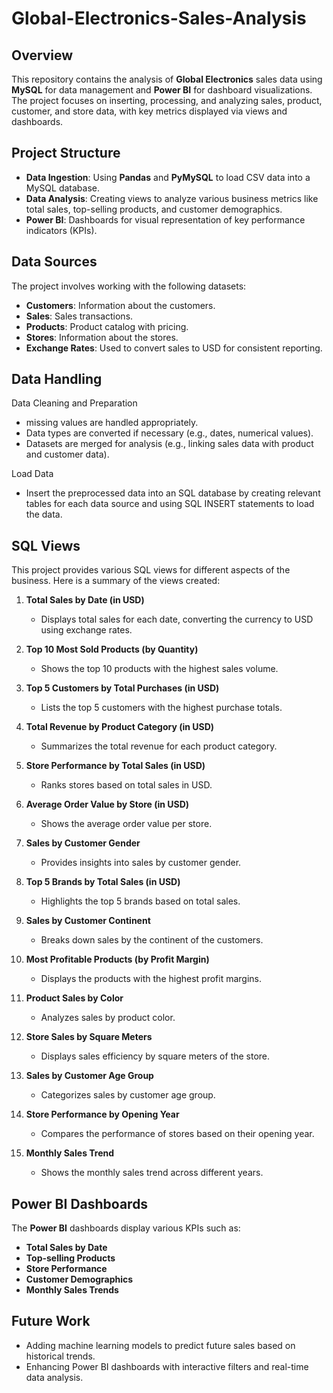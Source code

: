 # Global-Electronics-Sales-Analysis

## Overview

This repository contains the analysis of **Global Electronics** sales data using **MySQL** for data management and **Power BI** for dashboard visualizations. The project focuses on inserting, processing, and analyzing sales, product, customer, and store data, with key metrics displayed via views and dashboards.

## Project Structure

- **Data Ingestion**: Using **Pandas** and **PyMySQL** to load CSV data into a MySQL database.
- **Data Analysis**: Creating views to analyze various business metrics like total sales, top-selling products, and customer demographics.
- **Power BI**: Dashboards for visual representation of key performance indicators (KPIs).

## Data Sources

The project involves working with the following datasets:
- **Customers**: Information about the customers.
- **Sales**: Sales transactions.
- **Products**: Product catalog with pricing.
- **Stores**: Information about the stores.
- **Exchange Rates**: Used to convert sales to USD for consistent reporting.
  
## Data Handling 

Data Cleaning and Preparation
- missing values are handled appropriately.
- Data types are converted if necessary (e.g., dates, numerical values).
- Datasets are merged for analysis (e.g., linking sales data with product and customer data).
  
Load Data
- Insert the preprocessed data into an SQL database by creating relevant tables for each data source and using SQL INSERT statements to load the data.

## SQL Views

This project provides various SQL views for different aspects of the business. Here is a summary of the views created:

1. **Total Sales by Date (in USD)**  
   - Displays total sales for each date, converting the currency to USD using exchange rates.

2. **Top 10 Most Sold Products (by Quantity)**  
   - Shows the top 10 products with the highest sales volume.

3. **Top 5 Customers by Total Purchases (in USD)**  
   - Lists the top 5 customers with the highest purchase totals.

4. **Total Revenue by Product Category (in USD)**  
   - Summarizes the total revenue for each product category.

5. **Store Performance by Total Sales (in USD)**  
   - Ranks stores based on total sales in USD.

6. **Average Order Value by Store (in USD)**  
   - Shows the average order value per store.

7. **Sales by Customer Gender**  
   - Provides insights into sales by customer gender.

8. **Top 5 Brands by Total Sales (in USD)**  
   - Highlights the top 5 brands based on total sales.

9. **Sales by Customer Continent**  
   - Breaks down sales by the continent of the customers.

10. **Most Profitable Products (by Profit Margin)**  
    - Displays the products with the highest profit margins.

11. **Product Sales by Color**  
    - Analyzes sales by product color.

12. **Store Sales by Square Meters**  
    - Displays sales efficiency by square meters of the store.

13. **Sales by Customer Age Group**  
    - Categorizes sales by customer age group.

14. **Store Performance by Opening Year**  
    - Compares the performance of stores based on their opening year.

15. **Monthly Sales Trend**  
    - Shows the monthly sales trend across different years.


## Power BI Dashboards

The **Power BI** dashboards display various KPIs such as:
- **Total Sales by Date**
- **Top-selling Products**
- **Store Performance**
- **Customer Demographics**
- **Monthly Sales Trends**

## Future Work

- Adding machine learning models to predict future sales based on historical trends.
- Enhancing Power BI dashboards with interactive filters and real-time data analysis.

